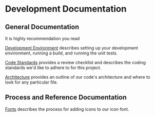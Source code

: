 # Development Documentation

## General Documentation

It is highly recommendation you read 

[Development Environment](documentation/development-infrastructure.md)
describes setting up your development environment, running a build, and running
the unit tests.

[Code Standards](documentation/code-standards.md) provides a review checklist
and describes the coding standards we'd like to adhere to for this project.

[Architecture](documentation/architecture.md) provides an outline of our code's
architecture and where to look for any particular file.  

## Process and Reference Documentation

[Fonts](documentation/fonts.md) describes the process for adding icons to our
icon font.
